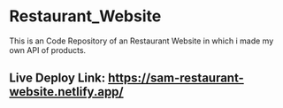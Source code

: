 # Restaurant_Website
This is an Code Repository of an Restaurant Website in which i made my own API of products. 

## Live Deploy Link: https://sam-restaurant-website.netlify.app/
